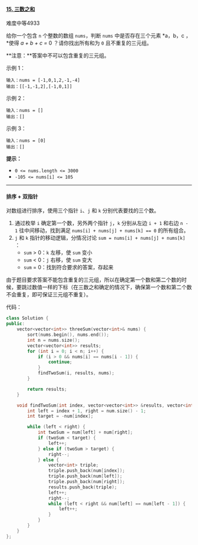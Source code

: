 #### [15. 三数之和](https://leetcode.cn/problems/3sum/)

难度中等4933

给你一个包含 `n` 个整数的数组 `nums`，判断 `nums` 中是否存在三个元素 *a，b，c ，*使得 *a + b + c =* 0 ？请你找出所有和为 `0` 且不重复的三元组。

**注意：**答案中不可以包含重复的三元组。

示例 1：

```
输入：nums = [-1,0,1,2,-1,-4]
输出：[[-1,-1,2],[-1,0,1]]
```

示例 2：

```
输入：nums = []
输出：[]
```

示例 3：

```
输入：nums = [0]
输出：[]
```

**提示：**

- `0 <= nums.length <= 3000`
- `-105 <= nums[i] <= 105`

---

#### 排序 + 双指针

对数组进行排序，使用三个指针 `i`、`j` 和 `k` 分别代表要找的三个数。

1. 通过枚举 `i` 确定第一个数，另外两个指针 `j`，`k` 分别从左边 `i + 1` 和右边 `n - 1` 往中间移动，找到满足 `nums[i] + nums[j] + nums[k] == 0` 的所有组合。
2. `j` 和 `k` 指针的移动逻辑，分情况讨论 `sum = nums[i] + nums[j] + nums[k]` ：
   - `sum` > 0：`k` 左移，使 `sum` 变小
   - `sum` < 0：`j` 右移，使 `sum` 变大
   - `sum` = 0：找到符合要求的答案，存起来

由于题目要求答案不能包含重复的三元组，所以在确定第一个数和第二个数的时候，要跳过数值一样的下标（在三数之和确定的情况下，确保第一个数和第二个数不会重复，即可保证三元组不重复）。

代码：

```c++
class Solution {
public:
    vector<vector<int>> threeSum(vector<int>& nums) {
        sort(nums.begin(), nums.end());
        int n = nums.size();
        vector<vector<int>> results;
        for (int i = 0; i < n; i++) {
            if (i > 0 && nums[i] == nums[i - 1]) {
                continue;
            }
            findTwoSum(i, results, nums);
        }

        return results;
    }

    void findTwoSum(int index, vector<vector<int>> &results, vector<int> &num) {
        int left = index + 1, right = num.size() - 1;
        int target = -num[index];

        while (left < right) {
            int twoSum = num[left] + num[right];
            if (twoSum < target) {
                left++;
            } else if (twoSum > target) {
                right--;
            } else {
                vector<int> triple;
                triple.push_back(num[index]);
                triple.push_back(num[left]);
                triple.push_back(num[right]);
                results.push_back(triple);
                left++;
                right--;
                while (left < right && num[left] == num[left - 1]) {
                    left++;
                }
            }
        }
    }
};
```